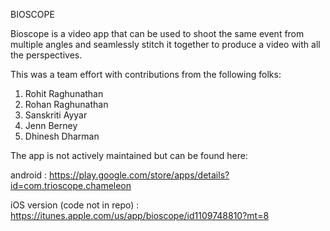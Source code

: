 BIOSCOPE

Bioscope is a video app that can be used to shoot the same event from multiple angles and seamlessly stitch it together 
to produce a video with all the perspectives.

This was a team effort with contributions from the following folks:

1. Rohit Raghunathan
2. Rohan Raghunathan
3. Sanskriti Ayyar
4. Jenn Berney
5. Dhinesh Dharman

The app is not actively maintained but can be found here: 

android : https://play.google.com/store/apps/details?id=com.trioscope.chameleon

iOS version (code not in repo) : https://itunes.apple.com/us/app/bioscope/id1109748810?mt=8
